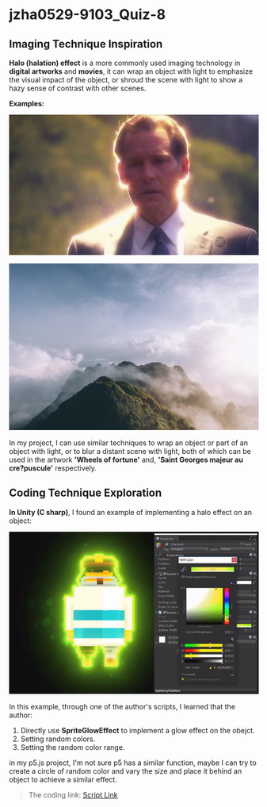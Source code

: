 # jzha0529-9103_Quiz-8



## Imaging Technique Inspiration


__Halo (halation) effect__ is a more commonly used imaging technology in __digital artworks__ and __movies__, it can wrap an object with light to emphasize the visual impact of the object, or shroud the scene with light to show a hazy sense of contrast with other scenes.


__Examples:__

![Imaging example](assets/image1.jpg)


![Imaging example](assets/image2.jpg)


In my project, I can use similar techniques to wrap an object or part of an object with light, or to blur a distant scene with light, both of which can be used in the artwork __'Wheels of fortune'__ and, __'Saint Georges majeur au cre?puscule'__ respectively.





## Coding Technique Exploration


__In Unity (C sharp)__, I found an example of implementing a halo effect on an object:


![Imaging example](assets/image4.gif)


In this example, through one of the author's scripts, I learned that the author:

1. Directly use __SpriteGlowEffect__ to implement a glow effect on the obejct.
2. Setting random colors.
3. Setting the random color range.


in my p5.js project, I'm not sure p5 has a similar function, maybe I can try to create a circle of random color and vary the size and place it behind an object to achieve a similar effect.


> The coding link: [Script Link](https://github.com/elringus/sprite-glow/blob/main/Assets/Scripts/GlowColorRandomizer.cs)

